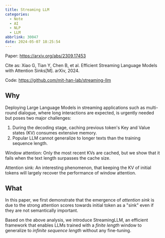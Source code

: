 ```yaml
---
title: Streaming LLM
categories:
  - Note
  - AI
  - NLP
  - LLM
abbrlink: 30047
date: 2024-05-07 18:25:54
---
```


Paper: https://arxiv.org/abs/2309.17453

Cite as: Xiao G, Tian Y, Chen B, et al. Efficient Streaming Language Models with Attention Sinks[M]. arXiv, 2024.

Code: https://github.com/mit-han-lab/streaming-llm

## Why

Deploying Large Language Models in streaming applications such as multi-round dialogue, where long interactions are expected, is urgently needed but poses two major challenges:

1. During the decoding stage, caching previous token's Key and Value states (KV) consumes extensive memory.
2. Popular LLM cannot generalize to longer texts than the training sequence length.

Window attention: Only the most recent KVs are cached, but we show that it fails when the text length surpasses the cache size.

Attention sink: An interesting phenomenon, that keeping the KV of initial tokens will largely recover the performance of window attention.

## What

In this paper, we first demonstrate that the emergence of *attention sink* is due to the strong attention scores towards initial token as a "sink" even if they are not semantically important.

Based on the above analysis, we introduce StreamingLLM, an efficient framework that enables LLMs trained with a *finite length* window to generalize to *infinite sequence length* without any fine-tuning.
